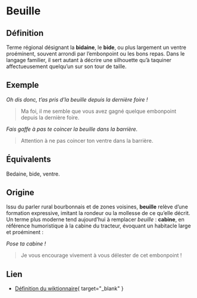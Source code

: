 # Beuille

## Définition

Terme régional désignant la **bidaine**, le **bide**, ou plus largement un ventre proéminent, souvent arrondi par l’embonpoint ou les bons repas. Dans le langage familier, il sert autant à décrire une silhouette qu’à taquiner affectueusement quelqu’un sur son tour de taille.

## Exemple

_Oh dis donc, t’as pris d’la beuille depuis la dernière foire !_
> Ma foi, il me semble que vous avez gagné quelque embonpoint depuis la dernière foire.

_Fais gaffe à pas te coincer la beuille dans la barrière._
> Attention à ne pas coincer ton ventre dans la barrière.

## Équivalents

Bedaine, bide, ventre.

## Origine

Issu du parler rural bourbonnais et de zones voisines, **beuille** relève d’une formation expressive, imitant la rondeur ou la mollesse de ce qu’elle décrit.
Un terme plus moderne tend aujourd’hui à remplacer _beuille_ : **cabine**, en référence humoristique à la cabine du tracteur, évoquant un habitacle large et proéminent :

_Pose ta cabine !_
> Je vous encourage vivement à vous délester de cet embonpoint !

## Lien

* [Définition du wiktionnaire](https://fr.wiktionary.org/wiki/beuille){ target="_blank" }